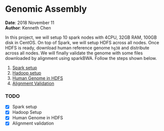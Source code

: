 # Genomic Assembly

**Date**: 2018 November 11  
**Author**: Kenneth Chen

In this project, we will setup 10 spark nodes with 4CPU, 32GB RAM, 100GB disk in CentOS. On top of Spark, we will setup HDFS across all nodes. Once HDFS is ready, download human reference genome `hg38` and distribute across all nodes. We will finally validate the genome with some files downloaded by alignment using sparkBWA. Follow the steps shown below. 

1. <a href=https://github.com/kckenneth/GenomicAssembly/blob/master/setup_spark.md>Spark setup</a>
2. <a href=https://github.com/kckenneth/GenomicAssembly/blob/master/setup_hadoop.md>Hadoop setup</a>
3. <a href=https://github.com/kckenneth/GenomicAssembly/blob/master/setup_HG38.md>Human Genome in HDFS</a>
4. <a href=https://github.com/kckenneth/GenomicAssembly/blob/master/execution.md>Alignment Validation<a>

### TODO
- [x] Spark setup
- [x] Hadoop Setup
- [x] Human Genome in HDFS
- [x] Alignment validation
